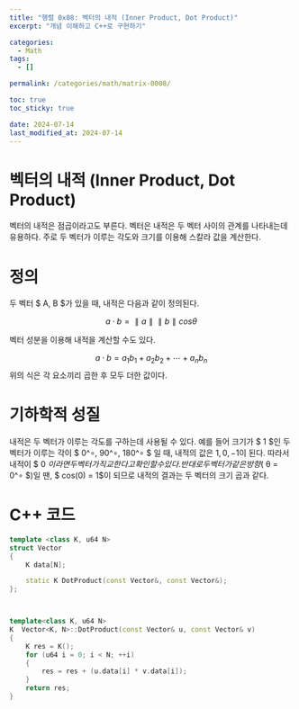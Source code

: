 ```yaml
---
title: "행렬 0x08: 벡터의 내적 (Inner Product, Dot Product)"
excerpt: "개념 이해하고 C++로 구현하기"

categories:
  - Math
tags:
  - []

permalink: /categories/math/matrix-0008/

toc: true
toc_sticky: true

date: 2024-07-14
last_modified_at: 2024-07-14
---
```


# 벡터의 내적 (Inner Product, Dot Product)
벡터의 내적은 점곱이라고도 부른다. 벡터은 내적은 두 벡터 사이의 관계를 나타내는데 유용하다. 주로 두 벡터가 이루는 각도와 크기를 이용해 스칼라 값을 계산한다.

# 정의
두 벡터 $ A, B $가 있을 때, 내적은 다음과 같이 정의된다.

$$
a ⋅ b = ∥a∥ ∥b∥ cosθ
$$

벡터 성분을 이용해 내적을 계산할 수도 있다.

$$
a ⋅ b = a_1 b_1 + a_2 b_2 + ⋯ + a_n b_n
$$
위의 식은 각 요소끼리 곱한 후 모두 더한 값이다.

# 기하학적 성질
내적은 두 벡터가 이루는 각도를 구하는데 사용될 수 있다. 예를 들어 크기가 $ 1 $인 두 벡터가 이루는 각이 $ 0^∘, 90^∘, 180^∘ $ 일 때, 내적의 값은 $1, 0, -1$이 된다. 따라서 내적이 $ 0 $이라면 두 벡터가 직교한다고 확인할 수 있다. 반대로 두 벡터가 같은 방향($ θ = 0^∘ $)일 땐,  $ cos(0) = 1$이 되므로 내적의 결과는 두 벡터의 크기 곱과 같다.

# C++ 코드

```cpp
template <class K, u64 N>
struct Vector
{
    K data[N];

    static K DotProduct(const Vector&, const Vector&);
};
```

```cpp


template<class K, u64 N>
K  Vector<K, N>::DotProduct(const Vector& u, const Vector& v)
{
    K res = K();
    for (u64 i = 0; i < N; ++i)
    {
        res = res + (u.data[i] * v.data[i]);
    }
    return res;
}
```